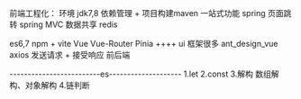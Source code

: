 


前端工程化：
环境            jdk7,8
依赖管理 + 项目构建maven
一站式功能      spring
页面跳转        spring MVC
数据共享        redis
         

es6,7
npm + vite
Vue
Vue-Router
Pinia
++++
ui 框架很多 ant_design_vue
axios 发送请求 + 接受响应 前后端




-------------------------es--------------------
1.let
2.const
3.解构
数组解构、对象解构
4.链判断